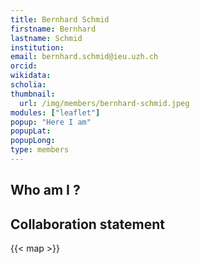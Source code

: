 ```yaml
---
title: Bernhard Schmid
firstname: Bernhard
lastname: Schmid
institution: 
email: bernhard.schmid@ieu.uzh.ch
orcid: 
wikidata: 
scholia: 
thumbnail:
  url: /img/members/bernhard-schmid.jpeg
modules: ["leaflet"]
popup: "Here I am"
popupLat: 
popupLong: 
type: members
---
```


## Who am I ?

## Collaboration statement

{{< map >}}
